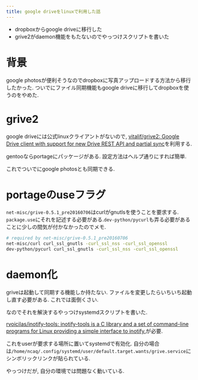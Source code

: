 ```yaml
---
title: google driveをlinuxで利用した話
---
```


* dropboxからgoogle driveに移行した
* grive2がdaemon機能をもたないのでやっつけスクリプトを書いた

# 背景

google photosが便利そうなのでdropboxに写真アップロードする方法から移行したかった.
ついでにファイル同期機能もgoogle driveに移行してdropboxを使うのをやめた.

# grive2

google driveには公式linuxクライアントがないので,
[vitalif/grive2: Google Drive client with support for new Drive REST API and partial sync](https://github.com/vitalif/grive2)を利用する.

gentooならportageにパッケージがある.
設定方法はヘルプ通りにすれば簡単.

これでついでにgoogle photosとも同期できる.

# portageのuseフラグ

`net-misc/grive-0.5.1_pre20160706`はcurlがgnutlsを使うことを要求する.
`package.use`にそれを記述する必要がある.`dev-python/pycurl`も弄る必要があることに少しの間気が付かなかったのでメモ.

~~~sh
# required by net-misc/grive-0.5.1_pre20160706
net-misc/curl curl_ssl_gnutls -curl_ssl_nss -curl_ssl_openssl
dev-python/pycurl curl_ssl_gnutls -curl_ssl_nss -curl_ssl_openssl
~~~

# daemon化

griveは起動して同期する機能しか持たない.
ファイルを変更したらいちいち起動し直す必要がある.
これでは面倒くさい.

なのでそれを解決するやっつけsystemdスクリプトを書いた.

<script src="https://gist.github.com/ncaq/5b5a3139c762a080e9b68094ca01647d.js"></script>

[rvoicilas/inotify-tools: inotify-tools is a C library and a set of command-line programs for Linux providing a simple interface to inotify.](https://github.com/rvoicilas/inotify-tools)が必要.

これをuserが要求する場所に置いてsystemdで有効化.
自分の場合は`/home/ncaq/.config/systemd/user/default.target.wants/grive.service`にシンボリックリンクが貼られている.

やっつけだが,
自分の環境では問題なく動いている.
